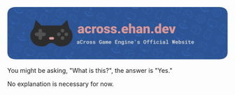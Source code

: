 ![across.ehan.dev](./assets/branding/github/banner.png)

You might be asking, "What is this?", the answer is "Yes."

No explanation is necessary for now.
